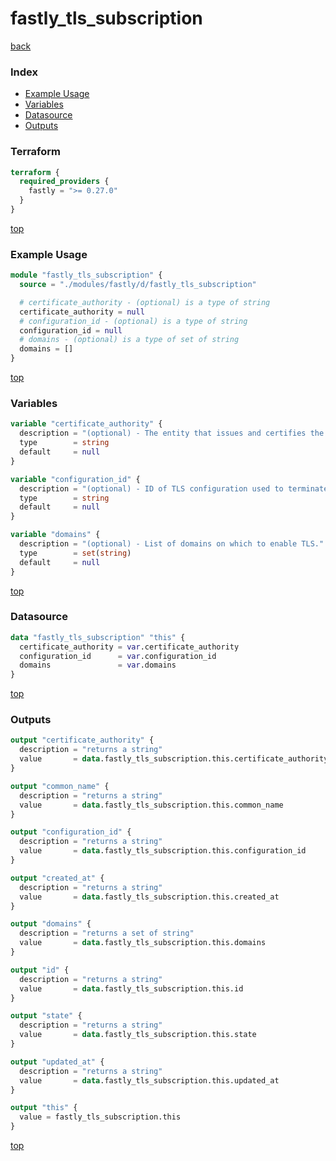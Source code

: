 # fastly_tls_subscription

[back](../fastly.md)

### Index

- [Example Usage](#example-usage)
- [Variables](#variables)
- [Datasource](#datasource)
- [Outputs](#outputs)

### Terraform

```terraform
terraform {
  required_providers {
    fastly = ">= 0.27.0"
  }
}
```

[top](#index)

### Example Usage

```terraform
module "fastly_tls_subscription" {
  source = "./modules/fastly/d/fastly_tls_subscription"

  # certificate_authority - (optional) is a type of string
  certificate_authority = null
  # configuration_id - (optional) is a type of string
  configuration_id = null
  # domains - (optional) is a type of set of string
  domains = []
}
```

[top](#index)

### Variables

```terraform
variable "certificate_authority" {
  description = "(optional) - The entity that issues and certifies the TLS certificates for the subscription."
  type        = string
  default     = null
}

variable "configuration_id" {
  description = "(optional) - ID of TLS configuration used to terminate TLS traffic."
  type        = string
  default     = null
}

variable "domains" {
  description = "(optional) - List of domains on which to enable TLS."
  type        = set(string)
  default     = null
}
```

[top](#index)

### Datasource

```terraform
data "fastly_tls_subscription" "this" {
  certificate_authority = var.certificate_authority
  configuration_id      = var.configuration_id
  domains               = var.domains
}
```

[top](#index)

### Outputs

```terraform
output "certificate_authority" {
  description = "returns a string"
  value       = data.fastly_tls_subscription.this.certificate_authority
}

output "common_name" {
  description = "returns a string"
  value       = data.fastly_tls_subscription.this.common_name
}

output "configuration_id" {
  description = "returns a string"
  value       = data.fastly_tls_subscription.this.configuration_id
}

output "created_at" {
  description = "returns a string"
  value       = data.fastly_tls_subscription.this.created_at
}

output "domains" {
  description = "returns a set of string"
  value       = data.fastly_tls_subscription.this.domains
}

output "id" {
  description = "returns a string"
  value       = data.fastly_tls_subscription.this.id
}

output "state" {
  description = "returns a string"
  value       = data.fastly_tls_subscription.this.state
}

output "updated_at" {
  description = "returns a string"
  value       = data.fastly_tls_subscription.this.updated_at
}

output "this" {
  value = fastly_tls_subscription.this
}
```

[top](#index)